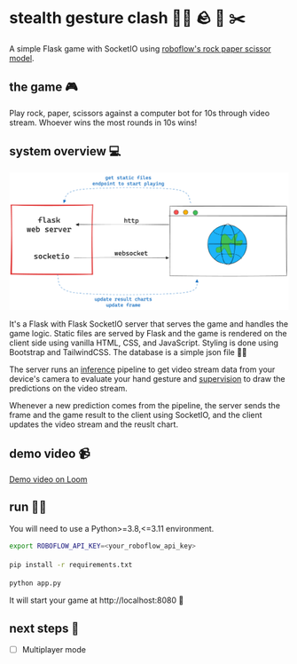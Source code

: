# stealth gesture clash 🥷🏻 🪨 📃 ✂️

A simple Flask game with SocketIO using [roboflow's rock paper scissor model](https://universe.roboflow.com/roboflow-58fyf/rock-paper-scissors-sxsw).

## the game 🎮

Play rock, paper, scissors against a computer bot for 10s through video stream. Whoever wins the most rounds in 10s wins!

## system overview 💻

![system overview](excalidraw.png)

It's a Flask with Flask SocketIO server that serves the game and handles the game logic.
Static files are served by Flask and the game is rendered on the client side using vanilla HTML, CSS, and JavaScript. Styling is done using Bootstrap and TailwindCSS. The database is a simple json file 👌🏻

The server runs an [inference](https://github.com/roboflow/inference) pipeline to get video stream data from your device's camera to evaluate your hand gesture and [supervision](https://github.com/roboflow/supervision) to draw the predictions on the video stream.

Whenever a new prediction comes from the pipeline, the server sends the frame and the game result to the client using SocketIO, and the client updates the video stream and the reuslt chart.

## demo video 📹

[Demo video on Loom](https://www.loom.com/share/d5ab2af3cc15444a99ee06ebcfaf9ae2?sid=478a2b60-f0ad-4768-b259-ec3fb4f7fb30)

## run 🧑‍💻

You will need to use a Python>=3.8,<=3.11 environment.

```bash
export ROBOFLOW_API_KEY=<your_roboflow_api_key>

pip install -r requirements.txt

python app.py
```

It will start your game at http://localhost:8080 🎉

## next steps 🚀

- [ ] Multiplayer mode